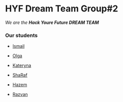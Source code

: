 # HYF Dream Team Group#2

_We are the **Hack Youre Future DREAM TEAM**_





### Our students


- [Ismail](./ismail.md)
- [Olga](https://github.com/katerynakim/isolate/blob/master/olga.md) 

- [Kateryna](https://github.com/katerynakim/isolate/blob/master/kateryna.md)

- [ShaRaf]()

- [Hazem](hazem.md)

- [Razvan](razvan.md)

